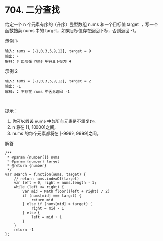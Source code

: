 # 704. 二分查找
给定一个 n 个元素有序的（升序）整型数组 nums 和一个目标值 target  ，写一个函数搜索 nums 中的 target，如果目标值存在返回下标，否则返回 -1。


示例 1:

    输入: nums = [-1,0,3,5,9,12], target = 9
    输出: 4
    解释: 9 出现在 nums 中并且下标为 4

示例 2:

    输入: nums = [-1,0,3,5,9,12], target = 2
    输出: -1
    解释: 2 不存在 nums 中因此返回 -1
 

提示：

1. 你可以假设 nums 中的所有元素是不重复的。
2. n 将在 [1, 10000]之间。
3. nums 的每个元素都将在 [-9999, 9999]之间。

解答
    
    /**
     * @param {number[]} nums
     * @param {number} target
     * @return {number}
     */
    var search = function(nums, target) {
        // return nums.indexOf(target)
        var left = 0, right = nums.length - 1;
        while (left <= right) {
            var mid = Math.floor((left + right) / 2)
            if (nums[mid] === target) {
                return mid
            } else if (nums[mid] > target) {
                right = mid - 1
            } else {
                left = mid + 1
            }
        }
        return -1
    };


